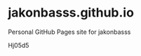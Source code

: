 # jakonbasss.github.io
Personal GitHub Pages site for jakonbasss













































































Hj05d5
